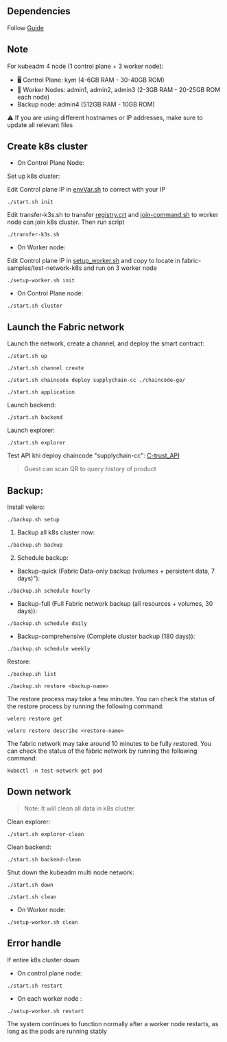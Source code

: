 
## Dependencies
Follow [Guide](./dependencies.md)

## Note 

For kubeadm 4 node (1 control plane + 3 worker node):

- 🖥️ Control Plane: kym (4-6GB RAM - 30-40GB ROM)
- 👷 Worker Nodes: admin1, admin2, admin3 (2-3GB RAM - 20-25GB ROM each node)
- Backup node: admin4 (512GB RAM - 10GB ROM)

⚠️ If you are using different hostnames or IP addresses, make sure to update all relevant files

## Create k8s cluster

- On Control Plane Node:

Set up k8s cluster:

Edit Control plane IP in [envVar.sh](./k8s-setup/envVar.sh) to correct with your IP
```shell
./start.sh init 
```

Edit transfer-k3s.sh to transfer [registry.crt](./registry.crt) and [join-command.sh](./join-command.sh) to worker node can join k8s cluster. Then run script

```shell
./transfer-k3s.sh 
```

- On Worker node:

Edit Control plane IP in [setup_worker.sh](./k8s-setup/setup-worker.sh) and copy to locate in fabric-samples/test-network-k8s and run on 3 worker node

```shell
./setup-worker.sh init
```

- On Control Plane node:

```shell
./start.sh cluster 
```

## Launch the Fabric network

Launch the network, create a channel, and deploy the smart contract: 
```shell
./start.sh up

./start.sh channel create

./start.sh chaincode deploy supplychain-cc ./chaincode-go/

./start.sh application
```

Launch backend:
```shell
./start.sh backend
```

Launch explorer:
```shell
./start.sh explorer
```

Test API khi deploy chaincode "supplychain-cc": [C-trust_API](https://www.postman.com/research-administrator-81537314/workspace/c-trust/collection/37567808-6b97fada-a115-40f5-95eb-5870711fcc52?action=share&creator=37567808)

> Guest can scan QR to query history of product

## Backup:

Install velero:
```shell
./backup.sh setup
```

1. Backup all k8s cluster now:
```shell
./backup.sh backup 
```

2. Schedule backup:
- Backup-quick (Fabric Data-only backup (volumes + persistent data, 7 days)"):
```shell
./backup.sh schedule hourly
```
- Backup-full (Full Fabric network backup (all resources + volumes, 30 days)):
```shell
./backup.sh schedule daily
```
- Backup-comprehensive (Complete cluster backup (180 days)):
```shell
./backup.sh schedule weekly
```

Restore:
```shell
./backup.sh list

./backup.sh restore <backup-name>
```

The restore process may take a few minutes. You can check the status of the restore process by running the following command:
```shell
velero restore get

velero restore describe <restore-name>
```

The fabric network may take around 10 minutes to be fully restored. You can check the status of the fabric network by running the following command:
```shell
kubectl -n test-network get pod
```

## Down network
> Note: It will clean all data in k8s cluster

Clean explorer:
```shell
./start.sh explorer-clean
```

Clean backend:
```shell
./start.sh backend-clean
```

Shut down the kubeadm multi node network: 

```shell
./start.sh down 

./start.sh clean
```

- On Worker node:
```shell
./setup-worker.sh clean
```

## Error handle

If entire k8s cluster down:
- On control plane node:
```shell
./start.sh restart
```

- On each worker node : 
```shell
./setup-worker.sh restart
```

The system continues to function normally after a worker node restarts, as long as the pods are running stably
